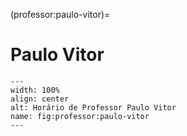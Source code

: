 (professor:paulo-vitor)=

# Paulo Vitor

```{figure} ../_static/img/professor/paulo-vitor.png
---
width: 100%
align: center
alt: Horário de Professor Paulo Vitor
name: fig:professor:paulo-vitor
---
```

